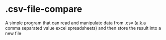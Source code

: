 # .csv-file-compare
A simple program that can read and manipulate data from .csv (a.k.a comma separated value excel spreadsheets) and then store the result into a new file
